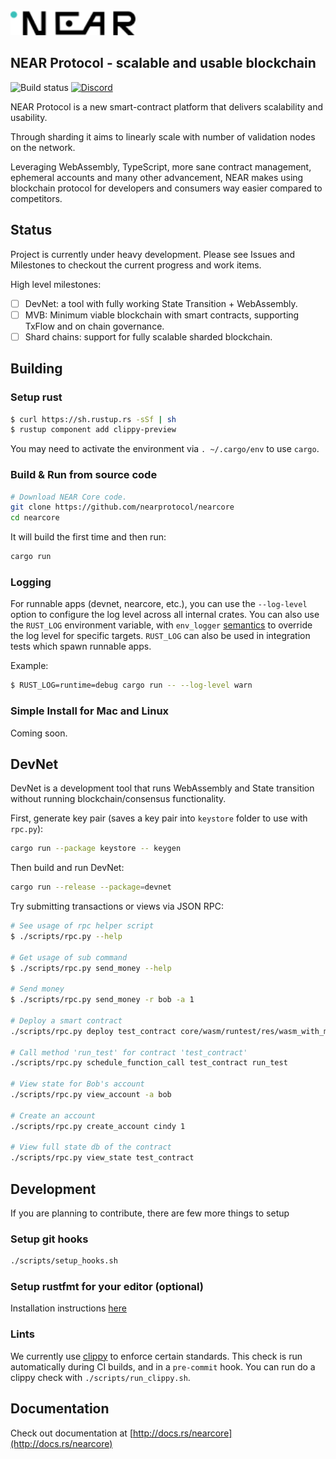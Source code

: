 <img src="docs/logo.svg" width="200px" />

## NEAR Protocol - scalable and usable blockchain

![Build status](https://img.shields.io/gitlab/pipeline/nearprotocol/nearcore.svg)
<a href="https://discord.gg/gBtUFKR">![Discord](https://img.shields.io/discord/490367152054992913.svg)</a>

NEAR Protocol is a new smart-contract platform that delivers scalability and usability.

Through sharding it aims to linearly scale with number of validation nodes on the network.

Leveraging WebAssembly, TypeScript, more sane contract management, ephemeral accounts and many other advancement, NEAR
makes using blockchain protocol for developers and consumers way easier compared to competitors.

## Status

Project is currently under heavy development. Please see Issues and Milestones to checkout the current progress and work items.

High level milestones:

 - [ ] DevNet: a tool with fully working State Transition + WebAssembly.
 - [ ] MVB: Minimum viable blockchain with smart contracts, supporting TxFlow and on chain governance.  
 - [ ] Shard chains: support for fully scalable sharded blockchain.

## Building

### Setup rust

```bash
$ curl https://sh.rustup.rs -sSf | sh
$ rustup component add clippy-preview
```

You may need to activate the environment via `. ~/.cargo/env` to use `cargo`.

### Build & Run from source code

```bash
# Download NEAR Core code.
git clone https://github.com/nearprotocol/nearcore
cd nearcore
```

It will build the first time and then run:

```bash
cargo run
```

### Logging

For runnable apps (devnet, nearcore, etc.), you can use
the `--log-level` option to configure the log level across all internal crates.
You can also use the `RUST_LOG` environment variable, with `env_logger`
[semantics](https://docs.rs/env_logger/0.6.0/env_logger/#enabling-logging)
to override the log level for specific targets. `RUST_LOG` can also be used in
integration tests which spawn runnable apps.

Example:
```bash
$ RUST_LOG=runtime=debug cargo run -- --log-level warn
```

### Simple Install for Mac and Linux

Coming soon.

## DevNet

DevNet is a development tool that runs WebAssembly and State transition without running blockchain/consensus functionality.

First, generate key pair (saves a key pair into `keystore` folder to use with `rpc.py`):

```bash
cargo run --package keystore -- keygen
```

Then build and run DevNet:

```bash
cargo run --release --package=devnet
```

Try submitting transactions or views via JSON RPC:

```bash
# See usage of rpc helper script
$ ./scripts/rpc.py --help

# Get usage of sub command
$ ./scripts/rpc.py send_money --help

# Send money
$ ./scripts/rpc.py send_money -r bob -a 1

# Deploy a smart contract
./scripts/rpc.py deploy test_contract core/wasm/runtest/res/wasm_with_mem.wasm

# Call method 'run_test' for contract 'test_contract'
./scripts/rpc.py schedule_function_call test_contract run_test

# View state for Bob's account
./scripts/rpc.py view_account -a bob

# Create an account
./scripts/rpc.py create_account cindy 1

# View full state db of the contract
./scripts/rpc.py view_state test_contract
```

## Development

If you are planning to contribute, there are few more things to setup

### Setup git hooks

```bash
./scripts/setup_hooks.sh
```

### Setup rustfmt for your editor (optional)
Installation instructions [here](https://github.com/rust-lang-nursery/rustfmt#running-rustfmt-from-your-editor)

### Lints
We currently use [clippy](https://github.com/rust-lang-nursery/rust-clippy) to enforce certain standards.
This check is run automatically during CI builds, and in a `pre-commit`
hook. You can run do a clippy check with `./scripts/run_clippy.sh`.

## Documentation

Check out documentation at [http://docs.rs/nearcore](http://docs.rs/nearcore)
